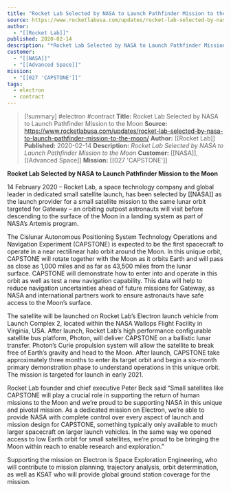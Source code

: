 ```yaml
---
title: "Rocket Lab Selected by NASA to Launch Pathfinder Mission to the Moon "
source: https://www.rocketlabusa.com/updates/rocket-lab-selected-by-nasa-to-launch-pathfinder-mission-to-the-moon/
author:
  - "[[Rocket Lab]]"
published: 2020-02-14
description: "*Rocket Lab Selected by NASA to Launch Pathfinder Mission to the Moon*"
customer:
  - "[[NASA]]"
  - "[[Advanced Space]]"
mission:
  - "[[027 'CAPSTONE']]"
tags:
  - electron
  - contract
---
```

>[!summary]
#electron #contract
**Title:** Rocket Lab Selected by NASA to Launch Pathfinder Mission to the Moon 
**Source:** https://www.rocketlabusa.com/updates/rocket-lab-selected-by-nasa-to-launch-pathfinder-mission-to-the-moon/
**Author:** [[Rocket Lab]]
**Published:** 2020-02-14
**Description:** *Rocket Lab Selected by NASA to Launch Pathfinder Mission to the Moon*
**Customer:** [[NASA]], [[Advanced Space]]
**Mission:** [[027 'CAPSTONE']]

**Rocket Lab Selected by NASA to Launch Pathfinder Mission to the Moon**

14 February 2020 – Rocket Lab, a space technology company and global leader in dedicated small satellite launch, has been selected by [[NASA]] as the launch provider for a small satellite mission to the same lunar orbit targeted for Gateway – an orbiting outpost astronauts will visit before descending to the surface of the Moon in a landing system as part of NASA’s Artemis program.

The Cislunar Autonomous Positioning System Technology Operations and Navigation Experiment (CAPSTONE) is expected to be the first spacecraft to operate in a near rectilinear halo orbit around the Moon. In this unique orbit, CAPSTONE will rotate together with the Moon as it orbits Earth and will pass as close as 1,000 miles and as far as 43,500 miles from the lunar surface. CAPSTONE will demonstrate how to enter into and operate in this orbit as well as test a new navigation capability. This data will help to reduce navigation uncertainties ahead of future missions for Gateway, as NASA and international partners work to ensure astronauts have safe access to the Moon’s surface.

The satellite will be launched on Rocket Lab’s Electron launch vehicle from Launch Complex 2, located within the NASA Wallops Flight Facility in Virginia, USA. After launch, Rocket Lab’s high performance configurable satellite bus platform, Photon, will deliver CAPSTONE on a ballistic lunar transfer. Photon’s Curie propulsion system will allow the satellite to break free of Earth’s gravity and head to the Moon. After launch, CAPSTONE take approximately three months to enter its target orbit and begin a six-month primary demonstration phase to understand operations in this unique orbit. The mission is targeted for launch in early 2021.

Rocket Lab founder and chief executive Peter Beck said “Small satellites like CAPSTONE will play a crucial role in supporting the return of human missions to the Moon and we’re proud to be supporting NASA in this unique and pivotal mission. As a dedicated mission on Electron, we’re able to provide NASA with complete control over every aspect of launch and mission design for CAPSTONE, something typically only available to much larger spacecraft on larger launch vehicles. In the same way we opened access to low Earth orbit for small satellites, we’re proud to be bringing the Moon within reach to enable research and exploration.” 

Supporting the mission on Electron is Space Exploration Engineering, who will contribute to mission planning, trajectory analysis, orbit determination, as well as KSAT who will provide global ground station coverage for the mission.